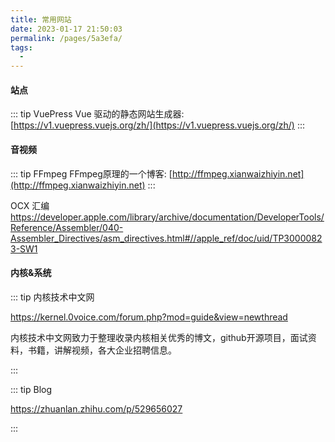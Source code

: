 ```yaml
---
title: 常用网站
date: 2023-01-17 21:50:03
permalink: /pages/5a3efa/
tags:
  - 
---
```



#### 站点


::: tip VuePress
Vue 驱动的静态网站生成器: [https://v1.vuepress.vuejs.org/zh/](https://v1.vuepress.vuejs.org/zh/)
::: 



#### 音视频

::: tip FFmpeg
FFmpeg原理的一个博客: [http://ffmpeg.xianwaizhiyin.net](http://ffmpeg.xianwaizhiyin.net)
:::

OCX 汇编
https://developer.apple.com/library/archive/documentation/DeveloperTools/Reference/Assembler/040-Assembler_Directives/asm_directives.html#//apple_ref/doc/uid/TP30000823-SW1



#### 内核&系统



::: tip 内核技术中文网

https://kernel.0voice.com/forum.php?mod=guide&view=newthread

内核技术中文网致力于整理收录内核相关优秀的博文，github开源项目，面试资料，书籍，讲解视频，各大企业招聘信息。

:::



::: tip Blog

https://zhuanlan.zhihu.com/p/529656027

:::

